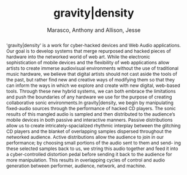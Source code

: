 ---
title: "gravity|density"
abstract: "'gravity|density' is a work for cyber-hacked devices and Web Audio applications. Our goal is to develop systems that merge repurposed and hacked pieces of hardware into the networked world of web art. While the electronic sophistication of mobile devices and the flexibility of web applications allow artists to create immerse audiovisual environments without the use of traditional music hardware, we believe that digital artists should not cast aside the tools of the past, but rather find new and creative ways of modifying them so that they can inform the ways in which we explore and create with new digital, web-based tools. Through these new hybrid systems, we can both embrace the limitations and push the boundaries of any hardware we use for the purpose of creating collaborative sonic environments.In gravity|density, we begin by manipulating fixed-audio sources through the performance of hacked CD players. The sonic results of this mangled audio is sampled and then distributed to the audience’s mobile devices in both passive and interactive manners. Passive distributions allow us to create intricately-spacialized rhythmic interplay between the glitching CD players and the blanket of overlapping samples dispersed throughout the networked audience. Active distributions allow the audience to join in our performance; by choosing small portions of the audio sent to them and send- ing these selected samples back to us, we string this audio together and feed it into a cyber-controlled distortion pedal before sending it back to the audience for more manipulation. This results in overlapping cycles of control and audio generation between performer, audience, network, and machine."
address: "Trondheim, Norway"
booktitle: "Proceedings of the International Web Audio Conference"
editor: "Xambó, Anna and Martín, Sara R. and Roma, Gerard"
month: "December"
publisher: "NTNU"
series: "WAC '19"
pages: "164--165"
ID: "61"
author: "Marasco, Anthony and Allison, Jesse"
webAuthor: "Anthony Marasco, Jesse Allison"
track: "Performance"
year: "2019"
tags: year2019
media: https://youtu.be/ZevQMrmeY3I
pdflink: "/_data/papers/pdf/2019/2019_61.pdf"
ISSN: "2663-5844"
---
